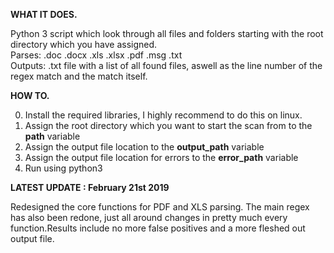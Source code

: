 **WHAT IT DOES.**

Python 3 script which look through all files and folders starting with the root directory which you have assigned.<br />
Parses: .doc .docx .xls .xlsx .pdf .msg .txt<br />
Outputs: .txt file with a list of all found files, aswell as the line number of the regex match and the match itself.

**HOW TO.**

0. Install the required libraries, I highly recommend to do this on linux.
1. Assign the root directory which you want to start the scan from to the **path** variable
2. Assign the output file location to the **output_path** variable
3. Assign the output file location for errors to the **error_path** variable
4. Run using python3

**LATEST UPDATE : February 21st 2019**

Redesigned the core functions for PDF and XLS parsing. The main regex has also been redone, just all around changes in pretty much every function.Results include no more false positives and a more fleshed out output file.
